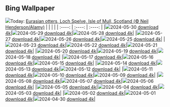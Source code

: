 ## Bing Wallpaper
![](./wallpaper/2024-05-30.jpg)Today: [Eurasian otters, Loch Spelve, Isle of Mull, Scotland (© Neil Henderson/Alamy)](./wallpaper/2024-05-30.jpg)
|      |      |      |
| :----: | :----: | :----: |
|![](./wallpaper/2024-05-30_sm.jpg)2024-05-30 [download 4k](./wallpaper/2024-05-30.jpg)|![](./wallpaper/2024-05-29_sm.jpg)2024-05-29 [download 4k](./wallpaper/2024-05-29.jpg)|![](./wallpaper/2024-05-28_sm.jpg)2024-05-28 [download 4k](./wallpaper/2024-05-28.jpg)|
|![](./wallpaper/2024-05-27_sm.jpg)2024-05-27 [download 4k](./wallpaper/2024-05-27.jpg)|![](./wallpaper/2024-05-26_sm.jpg)2024-05-26 [download 4k](./wallpaper/2024-05-26.jpg)|![](./wallpaper/2024-05-25_sm.jpg)2024-05-25 [download 4k](./wallpaper/2024-05-25.jpg)|
|![](./wallpaper/2024-05-23_sm.jpg)2024-05-23 [download 4k](./wallpaper/2024-05-23.jpg)|![](./wallpaper/2024-05-22_sm.jpg)2024-05-22 [download 4k](./wallpaper/2024-05-22.jpg)|![](./wallpaper/2024-05-21_sm.jpg)2024-05-21 [download 4k](./wallpaper/2024-05-21.jpg)|
|![](./wallpaper/2024-05-20_sm.jpg)2024-05-20 [download 4k](./wallpaper/2024-05-20.jpg)|![](./wallpaper/2024-05-19_sm.jpg)2024-05-19 [download 4k](./wallpaper/2024-05-19.jpg)|![](./wallpaper/2024-05-18_sm.jpg)2024-05-18 [download 4k](./wallpaper/2024-05-18.jpg)|
|![](./wallpaper/2024-05-17_sm.jpg)2024-05-17 [download 4k](./wallpaper/2024-05-17.jpg)|![](./wallpaper/2024-05-16_sm.jpg)2024-05-16 [download 4k](./wallpaper/2024-05-16.jpg)|![](./wallpaper/2024-05-15_sm.jpg)2024-05-15 [download 4k](./wallpaper/2024-05-15.jpg)|
|![](./wallpaper/2024-05-14_sm.jpg)2024-05-14 [download 4k](./wallpaper/2024-05-14.jpg)|![](./wallpaper/2024-05-13_sm.jpg)2024-05-13 [download 4k](./wallpaper/2024-05-13.jpg)|![](./wallpaper/2024-05-12_sm.jpg)2024-05-12 [download 4k](./wallpaper/2024-05-12.jpg)|
|![](./wallpaper/2024-05-11_sm.jpg)2024-05-11 [download 4k](./wallpaper/2024-05-11.jpg)|![](./wallpaper/2024-05-10_sm.jpg)2024-05-10 [download 4k](./wallpaper/2024-05-10.jpg)|![](./wallpaper/2024-05-09_sm.jpg)2024-05-09 [download 4k](./wallpaper/2024-05-09.jpg)|
|![](./wallpaper/2024-05-08_sm.jpg)2024-05-08 [download 4k](./wallpaper/2024-05-08.jpg)|![](./wallpaper/2024-05-07_sm.jpg)2024-05-07 [download 4k](./wallpaper/2024-05-07.jpg)|![](./wallpaper/2024-05-06_sm.jpg)2024-05-06 [download 4k](./wallpaper/2024-05-06.jpg)|
|![](./wallpaper/2024-05-05_sm.jpg)2024-05-05 [download 4k](./wallpaper/2024-05-05.jpg)|![](./wallpaper/2024-05-04_sm.jpg)2024-05-04 [download 4k](./wallpaper/2024-05-04.jpg)|![](./wallpaper/2024-05-03_sm.jpg)2024-05-03 [download 4k](./wallpaper/2024-05-03.jpg)|
|![](./wallpaper/2024-05-02_sm.jpg)2024-05-02 [download 4k](./wallpaper/2024-05-02.jpg)|![](./wallpaper/2024-05-01_sm.jpg)2024-05-01 [download 4k](./wallpaper/2024-05-01.jpg)|![](./wallpaper/2024-04-30_sm.jpg)2024-04-30 [download 4k](./wallpaper/2024-04-30.jpg)|
